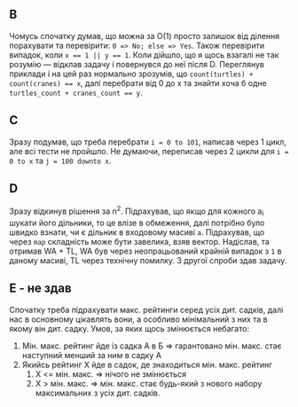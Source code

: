 ## B
Чомусь спочатку думав, що можна за О(1) просто залишок від ділення порахувати та перевірити: `0 => No; else => Yes`. Також перевірити випадок, коли `x == 1 || y == 1`. Коли дійшло, що я щось взагалі не так розумію — відклав задачу і повернувся до неї після D. Переглянув приклади і на цей раз нормально зрозумів, що `count(turtles) + count(cranes) == x`, далі перебрати від 0 до x та знайти хоча б одне `turtles_count + cranes_count == y`.

## C
Зразу подумав, що треба перебрати `i = 0 to 101`, написав через 1 цикл, але всі тести не пройшло. Не думаючи, переписав через 2 цикли для `i = 0 to x` та `j = 100 downto x`.

## D
Зразу відкинув рішення за n<sup>2</sup>. Підрахував, що якщо для кожного a<sub>i</sub> шукати його дільники, то це влізе в обмеження, далі потрібно було швидко взнати, чи є дільник в входовому масиві `a`. Підрахував, що через `map` складність може бути завелика, взяв вектор. Надіслав, та отримав WA + TL, WA був через неопрацьований крайній випадок з `1` в даному масиві, TL через технічну помилку. З другої спроби здав задачу. 

## E - не здав
Спочатку треба підрахувати макс. рейтинги серед усіх дит. садків, далі нас в основному цікавлять вони, а особливо мінімальний з них та в якому він дит. садку. Умов, за яких щось змінюється небагато:

1. Мін. макс. рейтинг йде із садка А в Б =&gt; гарантовано мін. макс. стає наступний менший за ним в садку А
2. Якийсь рейтинг Х йде в садок, де знаходиться мін. макс. рейтинг
   1. Х &lt;= мін. макс. =&gt; нічого не змінюється
   2. Х &gt; мін. макс. =&gt; мін. макс. стає будь-який з нового набору максимальних з усіх дит. садків.
